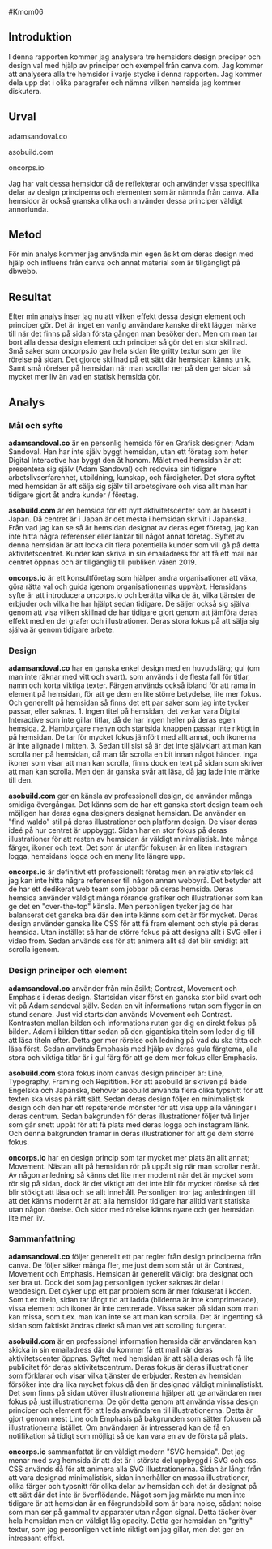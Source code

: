 #Kmom06

## Introduktion

I denna rapporten kommer jag analysera tre hemsidors design preciper och design val med hjälp av principer och exempel från canva.com. Jag kommer att analysera alla tre hemsidor i varje stycke i denna rapporten. Jag kommer dela upp det i olika paragrafer och nämna vilken hemsida jag kommer diskutera.

## Urval

adamsandoval.co

asobuild.com

oncorps.io

Jag har valt dessa hemsidor då de reflekterar och använder vissa specifika delar av design principerna och elementen som är nämnda från canva. Alla hemsidor är också granska olika och använder dessa principer väldigt annorlunda.

## Metod

För min analys kommer jag använda min egen åsikt om deras design med hjälp och influens från canva och annat material som är tillgängligt på dbwebb.

## Resultat

Efter min analys inser jag nu att vilken effekt dessa design element och principer gör. Det är inget en vanlig användare kanske direkt lägger märke till när det finns på sidan första gången man besöker den. Men om man tar bort alla dessa design element och principer så gör det en stor skillnad. Små saker som oncorps.io gav hela sidan lite gritty textur som ger lite rörelse på sidan. Det gjorde skillnad på ett sätt där hemsidan känns unik. Samt små rörelser på hemsidan när man scrollar ner på den ger sidan så mycket mer liv än vad en statisk hemsida gör.

## Analys

### Mål och syfte

**adamsandoval.co** är en personlig hemsida för en Grafisk designer; Adam Sandoval. Han har inte själv byggt hemsidan, utan ett företag som heter Digital Interactive har byggt den åt honom. Målet med hemsidan är att presentera sig själv (Adam Sandoval) och redovisa sin tidigare arbetslivserfarenhet, utbildning, kunskap, och färdigheter. Det stora syftet med hemsidan är att sälja sig själv till arbetsgivare och visa allt man har tidigare gjort åt andra kunder / företag.

**asobuild.com** är en hemsida för ett nytt aktivitetscenter som är baserat i Japan. Då centret är i Japan är det mesta i hemsidan skrivit i Japanska. Från vad jag kan se så är hemsidan designat av deras eget företag, jag kan inte hitta några referenser eller länkar till något annat företag. Syftet av denna hemsidan är att locka dit flera potentiella kunder som vill gå på detta aktivitetscentret. Kunder kan skriva in sin emailadress för att få ett mail när centret öppnas och är tillgänglig till publiken våren 2019.

**oncorps.io** är ett konsultföretag som hjälper andra organisationer att växa, göra rätta val och guida igenom organisationernas uppväxt. Hemsidans syfte är att introducera oncorps.io och berätta vilka de är, vilka tjänster de erbjuder och vilka he har hjälpt sedan tidigare. De säljer också sig själva genom att visa vilken skillnad de har tidigare gjort genom att jämföra deras effekt med en del grafer och illustrationer. Deras stora fokus på att sälja sig själva är genom tidigare arbete.

### Design

**adamsandoval.co** har en ganska enkel design med en huvudsfärg; gul (om man inte räknar med vitt och svart). som används i de flesta fall för titlar, namn och korta viktiga texter. Färgen används också ibland för att rama in element på hemsidan, för att ge dem en lite större betydelse, lite mer fokus. Och generellt på hemsidan så finns det ett par saker som jag inte tycker passar, eller saknas. 1. Ingen titel på hemsidan, det verkar vara Digital Interactive som inte gillar titlar, då de har ingen heller på deras egen hemsida. 2. Hamburgare menyn och startsida knappen passar inte riktigt in på hemsidan. De tar för mycket fokus jämfört med allt annat, och ikonerna är inte alignade i mitten. 3. Sedan till sist så är det inte självklart att man kan scrolla ner på hemsidan, då man får scrolla en bit innan något händer. Inga ikoner som visar att man kan scrolla, finns dock en text på sidan som skriver att man kan scrolla. Men den är ganska svår att läsa, då jag lade inte märke till den.

**asobuild.com** ger en känsla av professionell design, de använder många smidiga övergångar. Det känns som de har ett ganska stort design team och möjligen har deras egna designers designat hemsidan. De använder en "find waldo" stil på deras illustrationer och platform design. De visar deras ideé på hur centret är uppbyggt. Sidan har en stor fokus på deras illustrationer för att resten av hemsidan är väldigt minimalistisk. Inte många färger, ikoner och text. Det som är utanför fokusen är en liten instagram logga, hemsidans logga och en meny lite längre upp.

**oncorps.io** är definitivt ett professionellt företag men en relativ storlek då jag kan inte hitta några referenser till någon annan webbyrå. Det betyder att de har ett dedikerat web team som jobbar på deras hemsida. Deras hemsida använder väldigt många rörande grafiker och illustrationer som kan ge det en "over-the-top" känsla. Men personligen tycker jag de har balanserat det ganska bra där den inte känns som det är för mycket. Deras design använder ganska lite CSS för att få fram element och style på deras hemsida. Utan instället så har de större fokus på att designa allt i SVG eller i video from. Sedan används css för att animera allt så det blir smidigt att scrolla igenom.

### Design principer och element

**adamsandoval.co** använder från min åsikt; Contrast, Movement och Emphasis i deras design. Startsidan visar först en ganska stor bild svart och vit på Adam sandoval själv. Sedan en vit informations rutan som flyger in en stund senare. Just vid startsidan används Movement och Contrast. Kontrasten mellan bilden och informations rutan ger dig en direkt fokus på bilden. Adam i bilden tittar sedan på den gigantiska titeln som leder dig till att läsa titeln efter. Detta ger mer rörelse och ledning på vad du ska titta och läsa först. Sedan används Emphasis med hjälp av deras gula färgtema, alla stora och viktiga titlar är i gul färg för att ge dem mer fokus eller Emphasis.

**asobuild.com** stora fokus inom canvas design principer är: Line, Typography, Framing och Repitition. För att asobuild är skriven på både Engelska och Japanska, behöver asobuild använda flera olika typsnitt för att texten ska visas på rätt sätt. Sedan deras design följer en minimalistisk design och den har ett repeterende mönster för att visa upp alla våningar i deras centrum. Sedan bakgrunden för deras illustrationer följer två linjer som går snett uppåt för att få plats med deras logga och instagram länk. Och denna bakgrunden framar in deras illustrationer för att ge dem större fokus.

**oncorps.io** har en design princip som tar mycket mer plats än allt annat; Movement. Nästan allt på hemsidan rör på uppåt sig när man scrollar neråt. Av någon anledning så känns det lite mer modernt när det är mycket som rör sig på sidan, dock är det viktigt att det inte blir för mycket rörelse så det blir stökigt att läsa och se allt innehåll. Personligen tror jag anledningen till att det känns modernt är att alla hemsidor tidigare har alltid varit statiska utan någon rörelse. Och sidor med rörelse känns nyare och ger hemsidan lite mer liv.

### Sammanfattning

**adamsandoval.co** följer generellt ett par regler från design principerna från canva. De följer säker många fler, me just dem som står ut är Contrast, Movement och Emphasis. Hemsidan är generellt väldigt bra designat och ser bra ut. Dock det som jag personligen tycker saknas är delar i webdesign. Det dyker upp ett par problem som är mer fokuserat i koden. Som t.ex titeln, sidan tar långt tid att ladda (bilderna är inte komprimerade), vissa element och ikoner är inte centrerade. Vissa saker på sidan som man kan missa, som t.ex. man kan inte se att man kan scrolla. Det är ingenting så sidan som faktiskt ändras direkt så man vet att scrolling fungerar.

**asobuild.com** är en professionel information hemsida där användaren kan skicka in sin emailadress där du kommer få ett mail när deras aktivitetscenter öppnas. Syftet med hemsidan är att sälja deras och få lite publicitet för deras aktivitetscentrum. Deras fokus är deras illustrationer som förklarar och visar vilka tjänster de erbjuder. Resten av hemsidan försöker inte dra lika mycket fokus då den är designad väldigt minimalistiskt. Det som finns på sidan utöver illustrationerna hjälper att ge användaren mer fokus på just illustrationerna. De gör detta genom att använda vissa design principer och element för att leda användaren till illustrationerna. Detta är gjort genom mest Line och Emphasis på bakgrunden som sätter fokusen på illustrationerna istället. Om användaren är intresserad kan de få en notifikation så tidigt som möjligt så de kan vara en av de första på plats.

**oncorps.io** sammanfattat är en väldigt modern "SVG hemsida". Det jag menar med svg hemsida är att det är i största del uppbyggd i SVG och css. CSS används då för att animera alla SVG illustrationerna. Sidan är långt från att vara designad minimalistisk, sidan innerhåller en massa illustrationer, olika färger och typsnitt för olika delar av hemsidan och det är designat på ett sätt där det inte är överflödande. Något som jag märkte nu men inte tidigare är att hemsidan är en förgrundsbild som är bara noise, sådant noise som man ser på gammal tv apparater utan någon signal. Detta täcker över hela hemsidan men en väldigt låg opacity. Detta ger hemsidan en "gritty" textur, som jag personligen vet inte riktigt om jag gillar, men det ger en intressant effekt.

